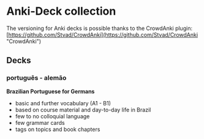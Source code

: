 # Anki-Deck collection

The versioning for Anki decks is possible thanks to the CrowdAnki plugin: [https://github.com/Stvad/CrowdAnki](https://github.com/Stvad/CrowdAnki "CrowdAnki")

## Decks

### português - alemão
__Brazilian Portuguese for Germans__
* basic and further vocabulary (A1 - B1)
* based on course material and day-to-day life in Brazil
* few to no colloquial language
* few grammar cards
* tags on topics and book chapters

